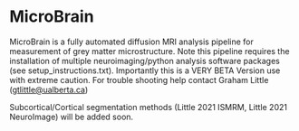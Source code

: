 # MicroBrain
MicroBrain is a fully automated diffusion MRI analysis pipeline for measurement of grey matter microstructure.  Note this pipeline requires the installation of multiple neuroimaging/python analysis software packages (see setup_instructions.txt). Importantly this is a VERY BETA Version use with extreme caution. For trouble shooting help contact Graham Little (gtlittle@ualberta.ca)

Subcortical/Cortical segmentation methods (Little 2021 ISMRM, Little 2021 NeuroImage) will be added soon. 
